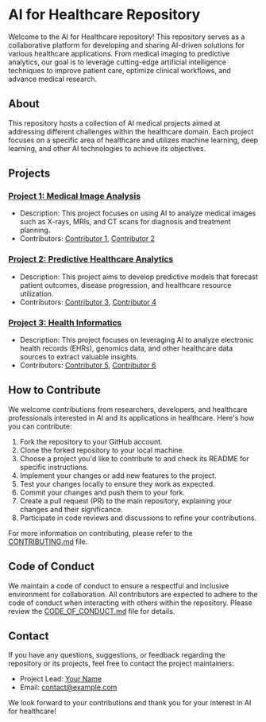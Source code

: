 # AI for Healthcare Repository

Welcome to the AI for Healthcare repository! This repository serves as a collaborative platform for developing and sharing AI-driven solutions for various healthcare applications. From medical imaging to predictive analytics, our goal is to leverage cutting-edge artificial intelligence techniques to improve patient care, optimize clinical workflows, and advance medical research.

## About

This repository hosts a collection of AI medical projects aimed at addressing different challenges within the healthcare domain. Each project focuses on a specific area of healthcare and utilizes machine learning, deep learning, and other AI technologies to achieve its objectives.

## Projects

### [Project 1: Medical Image Analysis](link-to-project1-repo)
- Description: This project focuses on using AI to analyze medical images such as X-rays, MRIs, and CT scans for diagnosis and treatment planning.
- Contributors: [Contributor 1](link-to-contributor1-profile), [Contributor 2](link-to-contributor2-profile)

### [Project 2: Predictive Healthcare Analytics](link-to-project2-repo)
- Description: This project aims to develop predictive models that forecast patient outcomes, disease progression, and healthcare resource utilization.
- Contributors: [Contributor 3](link-to-contributor3-profile), [Contributor 4](link-to-contributor4-profile)

### [Project 3: Health Informatics](link-to-project3-repo)
- Description: This project focuses on leveraging AI to analyze electronic health records (EHRs), genomics data, and other healthcare data sources to extract valuable insights.
- Contributors: [Contributor 5](link-to-contributor5-profile), [Contributor 6](link-to-contributor6-profile)

## How to Contribute

We welcome contributions from researchers, developers, and healthcare professionals interested in AI and its applications in healthcare. Here's how you can contribute:

1. Fork the repository to your GitHub account.
2. Clone the forked repository to your local machine.
3. Choose a project you'd like to contribute to and check its README for specific instructions.
4. Implement your changes or add new features to the project.
5. Test your changes locally to ensure they work as expected.
6. Commit your changes and push them to your fork.
7. Create a pull request (PR) to the main repository, explaining your changes and their significance.
8. Participate in code reviews and discussions to refine your contributions.

For more information on contributing, please refer to the [CONTRIBUTING.md](CONTRIBUTING.md) file.

## Code of Conduct

We maintain a code of conduct to ensure a respectful and inclusive environment for collaboration. All contributors are expected to adhere to the code of conduct when interacting with others within the repository. Please review the [CODE_OF_CONDUCT.md](CODE_OF_CONDUCT.md) file for details.

## Contact

If you have any questions, suggestions, or feedback regarding the repository or its projects, feel free to contact the project maintainers:

- Project Lead: [Your Name](link-to-your-profile)
- Email: [contact@example.com](mailto:contact@example.com)

We look forward to your contributions and thank you for your interest in AI for healthcare!

